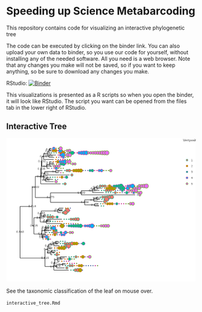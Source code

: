 # Speeding up Science Metabarcoding

This repository contains code for visualizing an interactive phylogenetic tree

The code can be executed by clicking on the binder link. You can also upload your own data to binder, so you use our code for yourself, without installing any of the needed software. All you need is a web browser. Note that any changes you make will not be saved, so if you want to keep anything, so be sure to download any changes you make.

RStudio: [![Binder](http://mybinder.org/badge_logo.svg)](http://mybinder.org/v2/gh/devonorourke/sus19mb/Niel?urlpath=rstudio)


This visualizations is presented as a R scripts so when you open the binder, it will look like RStudio. The script you want can be opened from the files tab in the lower right of RStudio.


## Interactive Tree

![tree](tree.png)

See the taxonomic classification of the leaf on mouse over.

```interactive_tree.Rmd```
